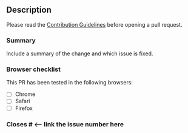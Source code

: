 ## Description

Please read the [Contribution Guidelines](../CONTRIBUTING.md) before opening a pull request.

### Summary

Include a summary of the change and which issue is fixed.

### Browser checklist

This PR has been tested in the following browsers:

- [ ] Chrome
- [ ] Safari
- [ ] Firefox

### Closes # <-- link the issue number here
